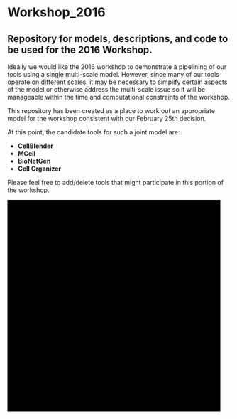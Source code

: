 # Workshop_2016
## Repository for models, descriptions, and code to be used for the 2016 Workshop.

Ideally we would like the 2016 workshop to demonstrate a pipelining of our tools using a single multi-scale model. However, since many of our tools operate on different scales, it may be necessary to simplify certain aspects of the model or otherwise address the multi-scale issue so it will be manageable within the time and computational constraints of the workshop.

This repository has been created as a place to work out an appropriate model for the workshop consistent with our February 25th decision.

At this point, the candidate tools for such a joint model are:

* **CellBlender**
* **MCell**
* **BioNetGen**
* **Cell Organizer**

Please feel free to add/delete tools that might participate in this portion of the workshop.

![Organelle Slices](organelle_fill.gif?raw=true "Organelle Slices")
